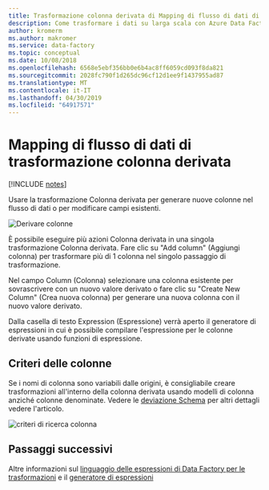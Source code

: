 ```yaml
---
title: Trasformazione colonna derivata di Mapping di flusso di dati di Azure Data Factory
description: Come trasformare i dati su larga scala con Azure Data Factory di Mapping dei dati del flusso trasformazione colonna derivata
author: kromerm
ms.author: makromer
ms.service: data-factory
ms.topic: conceptual
ms.date: 10/08/2018
ms.openlocfilehash: 6568e5ebf356bb0e6b4ac8ff6059cd093f8da821
ms.sourcegitcommit: 2028fc790f1d265dc96cf12d1ee9f1437955ad87
ms.translationtype: MT
ms.contentlocale: it-IT
ms.lasthandoff: 04/30/2019
ms.locfileid: "64917571"
---
```

# <a name="mapping-data-flow-derived-column-transformation"></a>Mapping di flusso di dati di trasformazione colonna derivata

[!INCLUDE [notes](../../includes/data-factory-data-flow-preview.md)]

Usare la trasformazione Colonna derivata per generare nuove colonne nel flusso di dati o per modificare campi esistenti.

![Derivare colonne](media/data-flow/dc1.png "Colonna derivata")

È possibile eseguire più azioni Colonna derivata in una singola trasformazione Colonna derivata. Fare clic su "Add column" (Aggiungi colonna) per trasformare più di 1 colonna nel singolo passaggio di trasformazione.

Nel campo Column (Colonna) selezionare una colonna esistente per sovrascrivere con un nuovo valore derivato o fare clic su "Create New Column" (Crea nuova colonna) per generare una nuova colonna con il nuovo valore derivato.

Dalla casella di testo Expression (Espressione) verrà aperto il generatore di espressioni in cui è possibile compilare l'espressione per le colonne derivate usando funzioni di espressione.

## <a name="column-patterns"></a>Criteri delle colonne

Se i nomi di colonna sono variabili dalle origini, è consigliabile creare trasformazioni all'interno della colonna derivata usando modelli di colonna anziché colonne denominate. Vedere le [deviazione Schema](concepts-data-flow-schema-drift.md) per altri dettagli vedere l'articolo.

![criteri di ricerca colonna](media/data-flow/columnpattern.png "modelli di colonna")

## <a name="next-steps"></a>Passaggi successivi

Altre informazioni sul [linguaggio delle espressioni di Data Factory per le trasformazioni](https://aka.ms/dataflowexpressions) e il [generatore di espressioni](concepts-data-flow-expression-builder.md)
